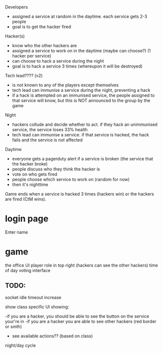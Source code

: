 Developers 
- assigned a service at random in the daytime. each service gets 2-3 people
- goal is to get the hacker fired


Hacker(s) 
- know who the other hackers are
- assigned a service to work on in the daytime (maybe can choose?) (1 hacker per service)
- can choose to hack a service during the night
- goal is to hack a service 3 times (whereupon it will be destroyed)


Tech lead???? (v2)
- is not known to any of the players except themselves
- tech lead can immunise a service during the night, preventing a hack
- if a hack is attempted on an immunised service, the people assigned to that service will know, but this is NOT announced to the group by the game

Night
- hackers collude and decide whether to act. if they hack an unimmunised service, the service loses 33% health
- tech lead can immunise a service. if that service is hacked, the hack fails and the service is not affected

Daytime
- everyone gets a pagerduty alert if a service is broken (the service that the hacker broke)
- people discuss who they think the hacker is
- vote on who gets fired
- people choose which service to work on (random for now)
- then it's nighttime


Game ends when a service is hacked 3 times (hackers win) or the hackers are fired (CtM wins).



# login page
Enter name

# game
the office UI 
player role in top right (hackers can see the other hackers)
time of day
voting interface



## TODO: 
socket idle timeout increase

show class specific UI showing:
  <!-- - player name  -->
  <!-- - player class -->
  <!-- - fix role display -->
  <!-- - see the 'office' with the services -->
  <!-- - display services -->
  -if you are a hacker, you should be able to see the button on the service your're in
  -if you are a hacker you are able to see other hackers (red border or smth)
  
  
  - see available actions?? (based on class)

night/day cycle



